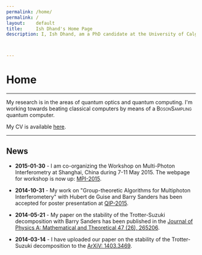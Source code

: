 ```yaml
---
permalink: /home/
permalink: /
layout:    default
title:     Ish Dhand's Home Page
description: I, Ish Dhand, am a PhD candidate at the University of Calgary. My research is in the areas of quantum optics and quantum computing. I’m working towards beating classical computers by means of a BosonSampling quantum computer.



---
```


# Home
----------------

My research is in the areas of quantum optics and quantum computing. I'm working towards beating classical computers by means of a <span style="font-variant: small-caps"> BosonSampling </span> quantum computer. 

My CV is available [here](https://ishdhand.github.com/CV_Ish_Dhand.pdf).

----------------

## News

* **2015-01-30** - I am co-organizing the Workshop on Multi-Photon Interferometry at Shanghai, China during 7-11 May 2015. The webpage for workshop is now up: [MPI-2015](http://mpi2015.org).

* **2014-10-31** - My work on "Group-theoretic Algorithms for Multiphoton Interferometery" with Hubert de Guise and Barry Sanders has been accepted for poster presentation at [QIP-2015](http://quantum-lab.org/qip2015/).

* **2014-05-21** - My paper on the stability of the Trotter-Suzuki decomposition with Barry Sanders has been published in the [Journal of Physics A: Mathematical and Theoretical 47 (26), 265206](http://iopscience.iop.org/1751-8121/47/26/265206/).  

* **2014-03-14** - I have uploaded our paper on the stability of the Trotter-Suzuki decomposition to the [ArXiV: 1403.3469](http://arxiv.org/abs/1403.3469).